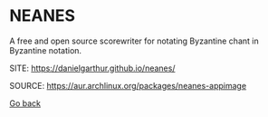 # NEANES

 A free and open source scorewriter for notating Byzantine chant 
 in Byzantine notation.

 SITE: https://danielgarthur.github.io/neanes/

 SOURCE: https://aur.archlinux.org/packages/neanes-appimage

 [Go back](https://portable-linux-apps.github.io/apps.html)

